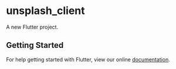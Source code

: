 # unsplash_client

A new Flutter project.

## Getting Started

For help getting started with Flutter, view our online
[documentation](http://flutter.io/).
